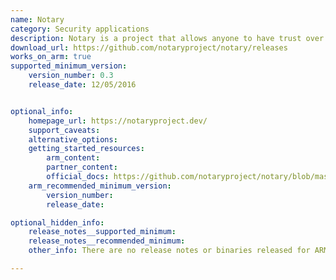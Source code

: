 ```yaml
---
name: Notary
category: Security applications
description: Notary is a project that allows anyone to have trust over arbitrary collections of data.
download_url: https://github.com/notaryproject/notary/releases
works_on_arm: true
supported_minimum_version:
    version_number: 0.3
    release_date: 12/05/2016


optional_info:
    homepage_url: https://notaryproject.dev/
    support_caveats:
    alternative_options:
    getting_started_resources:
        arm_content:
        partner_content:
        official_docs: https://github.com/notaryproject/notary/blob/master/docs/getting_started.md
    arm_recommended_minimum_version:
        version_number:
        release_date:

optional_hidden_info:
    release_notes__supported_minimum:
    release_notes__recommended_minimum:
    other_info: There are no release notes or binaries released for ARM64. However, ARM64 binaries can be built from version v0.3.

---
```

